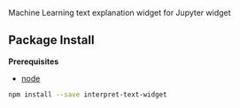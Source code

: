 Machine Learning text explanation widget for Jupyter widget

Package Install
---------------

**Prerequisites**
- [node](http://nodejs.org/)

```bash
npm install --save interpret-text-widget
```

